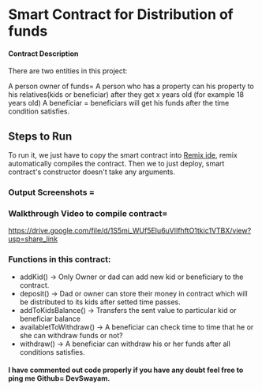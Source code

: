 # Smart Contract for Distribution of funds

#### Contract Description 
There are two entities in this project:

A person owner of funds=
A person who has a property can  his property to his relatives(kids or beneficiar) after they get x years old (for example
18 years old)
A beneficiar =
beneficiars will get his funds after the time condition satisfies.

## Steps to Run

To run it, we just have to copy the smart contract into [Remix ide](https://remix.ethereum.org/), remix automatically compiles the contract. Then we to just deploy, smart contract's constructor doesn't take any arguments. 


### Output Screenshots =


### Walkthrough Video to compile contract=
 https://drive.google.com/file/d/1S5mi_WUf5EIu6uVlIfhftO1tkic1VTBX/view?usp=share_link

### Functions in this contract:

- addKid() -> Only Owner or dad can add new kid or beneficiary to the contract.
- deposit() -> Dad or owner can store their money in contract which will be distributed to its kids after setted time passes.
- addToKidsBalance() -> Transfers the sent value to particular kid or beneficiar balance
- availabletToWithdraw() -> A beneficiar can check time to time that he or she can withdraw funds or not?
- withdraw() -> A beneficiar can withdraw his or her funds after all conditions satisfies.

#### I have commented out code properly if you have any doubt feel free to ping me Github= DevSwayam.